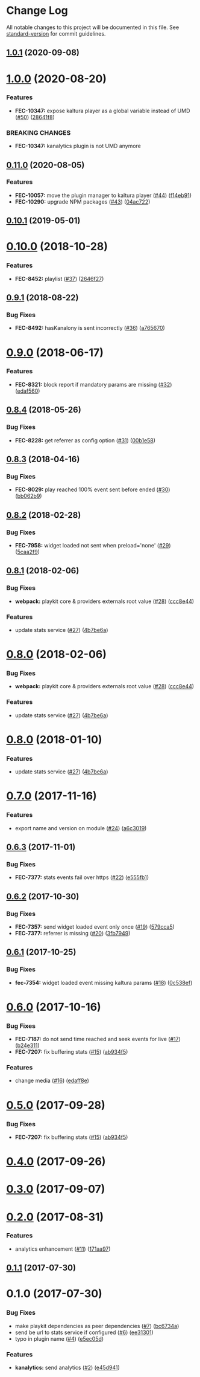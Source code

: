 # Change Log

All notable changes to this project will be documented in this file. See [standard-version](https://github.com/conventional-changelog/standard-version) for commit guidelines.

## [1.0.1](https://github.com/kaltura/playkit-js-kanalytics/compare/v1.0.0...v1.0.1) (2020-09-08)



# [1.0.0](https://github.com/kaltura/playkit-js-kanalytics/compare/v0.11.0...v1.0.0) (2020-08-20)


### Features

* **FEC-10347:** expose kaltura player as a global variable instead of UMD ([#50](https://github.com/kaltura/playkit-js-kanalytics/issues/50)) ([28641f8](https://github.com/kaltura/playkit-js-kanalytics/commit/28641f8a6bda8f7b05acf33d927cbcaa2f541822))


### BREAKING CHANGES

* **FEC-10347:** kanalytics plugin is not UMD anymore 



## [0.11.0](https://github.com/kaltura/playkit-js-kanalytics/compare/v0.10.1...v0.11.0) (2020-08-05)


### Features

* **FEC-10057:** move the plugin manager to kaltura player ([#44](https://github.com/kaltura/playkit-js-kanalytics/issues/44)) ([f14eb91](https://github.com/kaltura/playkit-js-kanalytics/commit/f14eb91))
* **FEC-10290:** upgrade NPM packages ([#43](https://github.com/kaltura/playkit-js-kanalytics/issues/43)) ([04ac722](https://github.com/kaltura/playkit-js-kanalytics/commit/04ac722))



<a name="0.10.1"></a>
## [0.10.1](https://github.com/kaltura/playkit-js-kanalytics/compare/v0.10.0...v0.10.1) (2019-05-01)



<a name="0.10.0"></a>
# [0.10.0](https://github.com/kaltura/playkit-js-kanalytics/compare/v0.9.1...v0.10.0) (2018-10-28)


### Features

* **FEC-8452:** playlist ([#37](https://github.com/kaltura/playkit-js-kanalytics/issues/37)) ([2646f27](https://github.com/kaltura/playkit-js-kanalytics/commit/2646f27))



<a name="0.9.1"></a>
## [0.9.1](https://github.com/kaltura/playkit-js-kanalytics/compare/v0.9.0...v0.9.1) (2018-08-22)


### Bug Fixes

* **FEC-8492:** hasKanalony is sent incorrectly ([#36](https://github.com/kaltura/playkit-js-kanalytics/issues/36)) ([a765670](https://github.com/kaltura/playkit-js-kanalytics/commit/a765670))



<a name="0.9.0"></a>
# [0.9.0](https://github.com/kaltura/playkit-js-kanalytics/compare/v0.8.4...v0.9.0) (2018-06-17)


### Features

* **FEC-8321:** block report if mandatory params are missing ([#32](https://github.com/kaltura/playkit-js-kanalytics/issues/32)) ([edaf560](https://github.com/kaltura/playkit-js-kanalytics/commit/edaf560))



<a name="0.8.4"></a>
## [0.8.4](https://github.com/kaltura/playkit-js-kanalytics/compare/v0.8.3...v0.8.4) (2018-05-26)


### Bug Fixes

* **FEC-8228:** get referrer as config option ([#31](https://github.com/kaltura/playkit-js-kanalytics/issues/31)) ([00b1e58](https://github.com/kaltura/playkit-js-kanalytics/commit/00b1e58))



<a name="0.8.3"></a>
## [0.8.3](https://github.com/kaltura/playkit-js-kanalytics/compare/v0.8.2...v0.8.3) (2018-04-16)


### Bug Fixes

* **FEC-8029:** play reached 100% event sent before ended ([#30](https://github.com/kaltura/playkit-js-kanalytics/issues/30)) ([bb062b9](https://github.com/kaltura/playkit-js-kanalytics/commit/bb062b9))



<a name="0.8.2"></a>
## [0.8.2](https://github.com/kaltura/playkit-js-kanalytics/compare/v0.8.1...v0.8.2) (2018-02-28)


### Bug Fixes

* **FEC-7958:** widget loaded not sent when preload='none' ([#29](https://github.com/kaltura/playkit-js-kanalytics/issues/29)) ([5caa2f9](https://github.com/kaltura/playkit-js-kanalytics/commit/5caa2f9))



<a name="0.8.1"></a>
## [0.8.1](https://github.com/kaltura/playkit-js-kanalytics/compare/v0.7.0...v0.8.1) (2018-02-06)


### Bug Fixes

* **webpack:** playkit core & providers externals root value ([#28](https://github.com/kaltura/playkit-js-kanalytics/issues/28)) ([ccc8e44](https://github.com/kaltura/playkit-js-kanalytics/commit/ccc8e44))


### Features

* update stats service ([#27](https://github.com/kaltura/playkit-js-kanalytics/issues/27)) ([4b7be6a](https://github.com/kaltura/playkit-js-kanalytics/commit/4b7be6a))



<a name="0.8.0"></a>
# [0.8.0](https://github.com/kaltura/playkit-js-kanalytics/compare/v0.7.0...v0.8.0) (2018-02-06)


### Bug Fixes

* **webpack:** playkit core & providers externals root value ([#28](https://github.com/kaltura/playkit-js-kanalytics/issues/28)) ([ccc8e44](https://github.com/kaltura/playkit-js-kanalytics/commit/ccc8e44))


### Features

* update stats service ([#27](https://github.com/kaltura/playkit-js-kanalytics/issues/27)) ([4b7be6a](https://github.com/kaltura/playkit-js-kanalytics/commit/4b7be6a))



<a name="0.8.0"></a>
# [0.8.0](https://github.com/kaltura/playkit-js-kanalytics/compare/v0.7.0...v0.8.0) (2018-01-10)


### Features

* update stats service ([#27](https://github.com/kaltura/playkit-js-kanalytics/issues/27)) ([4b7be6a](https://github.com/kaltura/playkit-js-kanalytics/commit/4b7be6a))



<a name="0.7.0"></a>
# [0.7.0](https://github.com/kaltura/playkit-js-kanalytics/compare/v0.6.3...v0.7.0) (2017-11-16)


### Features

* export name and version on module ([#24](https://github.com/kaltura/playkit-js-kanalytics/issues/24)) ([a6c3019](https://github.com/kaltura/playkit-js-kanalytics/commit/a6c3019))



<a name="0.6.3"></a>
## [0.6.3](https://github.com/kaltura/playkit-js-kanalytics/compare/v0.6.2...v0.6.3) (2017-11-01)


### Bug Fixes

* **FEC-7377:** stats events fail over https ([#22](https://github.com/kaltura/playkit-js-kanalytics/issues/22)) ([e555fb1](https://github.com/kaltura/playkit-js-kanalytics/commit/e555fb1))



<a name="0.6.2"></a>
## [0.6.2](https://github.com/kaltura/playkit-js-kanalytics/compare/v0.6.1...v0.6.2) (2017-10-30)


### Bug Fixes

* **FEC-7357:** send widget loaded event only once ([#19](https://github.com/kaltura/playkit-js-kanalytics/issues/19)) ([579cca5](https://github.com/kaltura/playkit-js-kanalytics/commit/579cca5))
* **FEC-7377:** referrer is missing ([#20](https://github.com/kaltura/playkit-js-kanalytics/issues/20)) ([3fb7949](https://github.com/kaltura/playkit-js-kanalytics/commit/3fb7949))



<a name="0.6.1"></a>
## [0.6.1](https://github.com/kaltura/playkit-js-kanalytics/compare/v0.6.0...v0.6.1) (2017-10-25)


### Bug Fixes

* **fec-7354:** widget loaded event missing kaltura params ([#18](https://github.com/kaltura/playkit-js-kanalytics/issues/18)) ([0c538ef](https://github.com/kaltura/playkit-js-kanalytics/commit/0c538ef))



<a name="0.6.0"></a>
# [0.6.0](https://github.com/kaltura/playkit-js-kanalytics/compare/v0.3.0...v0.6.0) (2017-10-16)


### Bug Fixes

* **FEC-7187:** do not send time reached and seek events for live ([#17](https://github.com/kaltura/playkit-js-kanalytics/issues/17)) ([b24e311](https://github.com/kaltura/playkit-js-kanalytics/commit/b24e311))
* **FEC-7207:** fix buffering stats ([#15](https://github.com/kaltura/playkit-js-kanalytics/issues/15)) ([ab934f5](https://github.com/kaltura/playkit-js-kanalytics/commit/ab934f5))


### Features

* change media ([#16](https://github.com/kaltura/playkit-js-kanalytics/issues/16)) ([edaff8e](https://github.com/kaltura/playkit-js-kanalytics/commit/edaff8e))



<a name="0.5.0"></a>
# [0.5.0](https://github.com/kaltura/playkit-js-kanalytics/compare/v0.1.1...v0.5.0) (2017-09-28)


### Bug Fixes

* **FEC-7207:** fix buffering stats ([#15](https://github.com/kaltura/playkit-js-kanalytics/issues/15)) ([ab934f5](https://github.com/kaltura/playkit-js-kanalytics/commit/ab934f5))


<a name="0.4.0"></a>
# [0.4.0](https://github.com/kaltura/playkit-js-kanalytics/compare/v0.1.1...v0.4.0) (2017-09-26)



<a name="0.3.0"></a>
# [0.3.0](https://github.com/kaltura/playkit-js-kanalytics/compare/v0.1.1...v0.3.0) (2017-09-07)



<a name="0.2.0"></a>
# [0.2.0](https://github.com/kaltura/playkit-js-kanalytics/compare/v0.1.1...v0.2.0) (2017-08-31)


### Features

* analytics enhancement ([#11](https://github.com/kaltura/playkit-js-kanalytics/issues/11)) ([171aa97](https://github.com/kaltura/playkit-js-kanalytics/commit/171aa97))



<a name="0.1.1"></a>
## [0.1.1](https://github.com/kaltura/playkit-js-kanalytics/compare/v0.1.0...v0.1.1) (2017-07-30)



<a name="0.1.0"></a>
# 0.1.0 (2017-07-30)


### Bug Fixes

* make playkit dependencies as peer dependencies ([#7](https://github.com/kaltura/playkit-js-kanalytics/issues/7)) ([bc6734a](https://github.com/kaltura/playkit-js-kanalytics/commit/bc6734a))
* send be url to stats service if configured ([#6](https://github.com/kaltura/playkit-js-kanalytics/issues/6)) ([ee31301](https://github.com/kaltura/playkit-js-kanalytics/commit/ee31301))
* typo in plugin name  ([#4](https://github.com/kaltura/playkit-js-kanalytics/issues/4)) ([e5ec05d](https://github.com/kaltura/playkit-js-kanalytics/commit/e5ec05d))


### Features

* **kanalytics:** send analytics ([#2](https://github.com/kaltura/playkit-js-kanalytics/issues/2)) ([e45d941](https://github.com/kaltura/playkit-js-kanalytics/commit/e45d941))
